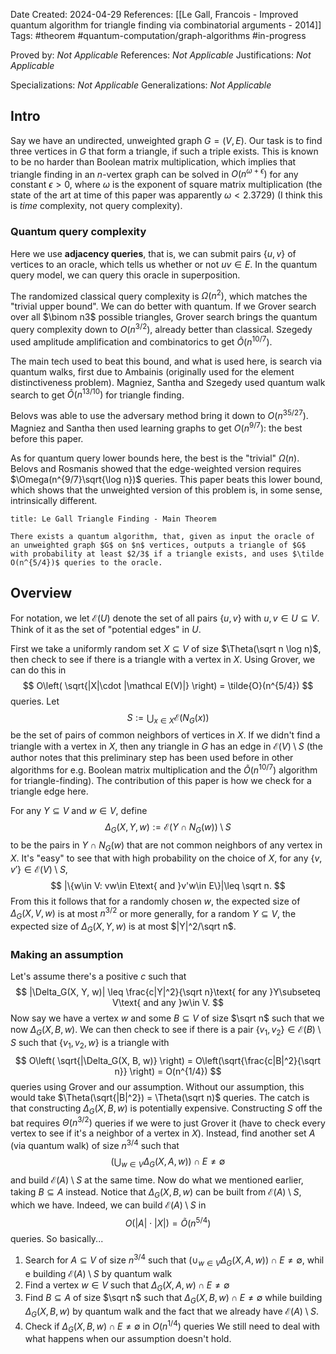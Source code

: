 Date Created: 2024-04-29
References: [[Le Gall, Francois - Improved quantum algorithm for triangle finding via combinatorial arguments - 2014]]
Tags: #theorem #quantum-computation/graph-algorithms #in-progress

Proved by: <i>Not Applicable</i>
References: <i>Not Applicable</i>
Justifications: <i>Not Applicable</i>

Specializations: <i>Not Applicable</i>
Generalizations: <i>Not Applicable</i>

## Intro

Say we have an undirected, unweighted graph $G = (V,E)$. Our task is to find three vertices in $G$ that form a triangle, if such a triple exists. This is known to be no harder than Boolean matrix multiplication, which implies that triangle finding in an $n$-vertex graph can be solved in $O(n^{\omega+\epsilon})$ for any constant $\epsilon > 0$, where $\omega$ is the exponent of square matrix multiplication (the state of the art at time of this paper was apparently $\omega < 2.3729$) (I think this is *time* complexity, not query complexity).

### Quantum query complexity

Here we use **adjacency queries**, that is, we can submit pairs $\{u,v\}$ of vertices to an oracle, which tells us whether or not $uv\in E$. In the quantum query model, we can query this oracle in superposition.

The randomized classical query complexity is $\Omega(n^2)$, which matches the "trivial upper bound". We can do better with quantum. If we Grover search over all $\binom n3$ possible triangles, Grover search brings  the quantum query complexity down to $O(n^{3/2})$, already better than classical. Szegedy used amplitude amplification and combinatorics to get $\tilde O(n^{10/7})$.

The main tech used to beat this bound, and what is used here, is search via quantum walks, first due to Ambainis (originally used for the element distinctiveness problem). Magniez, Santha and Szegedy used quantum walk search to get $\tilde O(n^{13/10})$ for triangle finding.

Belovs was able to use the adversary method bring it down to $O(n^{35/27})$. Magniez and Santha then used learning graphs to get $O(n^{9/7})$: the best before this paper.

As for quantum query lower bounds here, the best is the "trivial" $\Omega(n)$. Belovs and Rosmanis showed that the edge-weighted version requires $\Omega(n^{9/7}\sqrt{\log n})$ queries. This paper beats this lower bound, which shows that the unweighted version of this problem is, in some sense, intrinsically different.

```ad-theorem
title: Le Gall Triangle Finding - Main Theorem

There exists a quantum algorithm, that, given as input the oracle of an unweighted graph $G$ on $n$ vertices, outputs a triangle of $G$ with probability at least $2/3$ if a triangle exists, and uses $\tilde O(n^{5/4})$ queries to the oracle.

```

## Overview

For notation, we let $\mathcal E(U)$ denote the set of all pairs $\{u,v\}$ with $u,v\in U\subseteq V$. Think of it as the set of "potential edges" in $U$.

First we take a uniformly random set $X\subseteq V$ of size $\Theta(\sqrt n \log n)$, then check to see if there is a triangle with a vertex in $X$. Using Grover, we can do this in
$$
O\left( \sqrt{|X|\cdot |\mathcal E(V)|}  \right)  = \tilde{O}(n^{5/4})
$$
queries. Let
$$
S := \bigcup_{x\in X}\mathcal E(N_G(x))
$$
be the set of pairs of common neighbors of vertices in $X$. If we didn't find a triangle with a vertex in $X$, then any triangle in $G$ has an edge in $\mathcal E(V) \setminus S$ (the author notes that this preliminary step has been used before in other algorithms for e.g. Boolean matrix multiplication and the $\tilde O(n^{10/7})$ algorithm for triangle-finding). The contribution of this paper is how we check for a triangle edge here.

For any $Y\subseteq V$ and $w\in V$, define
$$
\Delta_G(X, Y, w):= \mathcal E(Y\cap N_G(w))\setminus S
$$
to be the pairs in $Y\cap N_G(w)$ that are not common neighbors of any vertex in $X$. It's "easy" to see that with high probability on the choice of $X$, for any $\{v, v'\} \in \mathcal E(V)\setminus S$,
$$
|\{w\in V: vw\in E\text{ and }v'w\in E\}|\leq \sqrt n.
$$
From this it follows that for a randomly chosen $w$, the expected size of $\Delta_G(X, V, w)$ is at most $n^{3/2}$ or more generally, for a random $Y\subseteq V$, the expected size of $\Delta_G(X, Y, w)$ is at most $|Y|^2/\sqrt n$.

### Making an assumption

Let's assume there's a positive $c$ such that
$$
|\Delta_G(X, Y, w)| \leq \frac{c|Y|^2}{\sqrt n}\text{ for any }Y\subseteq V\text{ and any }w\in V.
$$
Now say we have a vertex $w$ and some $B\subseteq V$ of size $\sqrt n$ such that we now $\Delta_G(X, B, w)$. We can then check to see if there is a pair $\{v_1, v_2\}\in \mathcal E(B)\setminus S$ such that $\{v_1, v_2, w\}$ is a triangle with
$$
O\left( \sqrt{|\Delta_G(X, B, w)} \right) = O\left(\sqrt{\frac{c|B|^2}{\sqrt n}} \right) = O(n^{1/4})
$$
queries using Grover and our assumption. Without our assumption, this would take $\Theta(\sqrt{|B|^2}) = \Theta(\sqrt n)$  queries. The catch is that constructing $\Delta_G(X, B, w)$ is potentially expensive. Constructing $S$ off the bat requires $\Theta(n^{3/2})$ queries if we were to just Grover it (have to check every vertex to see if it's a neighbor of a vertex in $X$). Instead, find another set $A$ (via quantum walk) of size $n^{3/4}$ such that
$$
\left(\bigcup_{w\in V}\Delta_G(X, A, w) \right)\cap E \neq \emptyset
$$
and build $\mathcal E(A)\setminus S$ at the same time. Now do what we mentioned earlier, taking $B\subseteq A$ instead. Notice that $\Delta_G(X, B, w)$ can be built from $\mathcal E(A)\setminus S$, which we have. Indeed, we can build $\mathcal E(A)\setminus S$ in
$$
O(|A|\cdot |X|) = \tilde O(n^{5/4})
$$
queries. So basically...

1. Search for $A\subseteq V$ of size $n^{3/4}$ such that $(\cup_{w\in V} \Delta_G(X, A, w))\cap E \neq \emptyset$, whil e building $\mathcal E(A)\setminus S$ by quantum walk
2. Find a vertex $w\in V$ such that $\Delta_G(X, A, w)\cap E\neq \emptyset$
3. Find $B\subseteq A$ of size $\sqrt n$ such that $\Delta_G(X, B, w)\cap E\neq \emptyset$ while building $\Delta_G(X, B, w)$ by quantum walk and the fact that we already have $\mathcal E(A)\setminus S$.
4. Check if $\Delta_G(X, B, w)\cap E\neq \emptyset$ in $O(n^{1/4})$ queries
We still need to deal with what happens when our assumption doesn't hold.